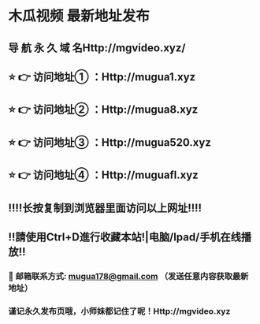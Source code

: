 
# 木瓜视频 最新地址发布 

## 导 航 永 久 域 名Http://mgvideo.xyz/

## ⭐️ 👉 访问地址① ：Http://mugua1.xyz

## ⭐️ 👉 访问地址② ：Http://mugua8.xyz

## ⭐️ 👉 访问地址③ ：Http://mugua520.xyz

## ⭐️ 👉 访问地址④ ：Http://muguafl.xyz

## ‼️‼️长按复制到浏览器里面访问以上网址‼️‼️
## ‼️請使用Ctrl+D進行收藏本站!|电脑/Ipad/手机在线播放‼️
### 📧 邮箱联系方式: mugua178@gmail.com （发送任意内容获取最新地址）
### 谨记永久发布页哦，小师妹都记住了呢！Http://mgvideo.xyz
